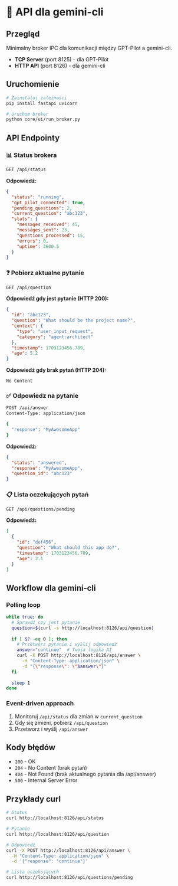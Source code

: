 # 🤖 API dla gemini-cli

## Przegląd

Minimalny broker IPC dla komunikacji między GPT-Pilot a gemini-cli.

- **TCP Server** (port 8125) - dla GPT-Pilot
- **HTTP API** (port 8126) - dla gemini-cli

## Uruchomienie

```bash
# Zainstaluj zależności
pip install fastapi uvicorn

# Uruchom broker
python core/ui/run_broker.py
```

## API Endpointy

### 📊 Status brokera
```bash
GET /api/status
```

**Odpowiedź:**
```json
{
  "status": "running",
  "gpt_pilot_connected": true,
  "pending_questions": 2,
  "current_question": "abc123",
  "stats": {
    "messages_received": 45,
    "messages_sent": 23,
    "questions_processed": 15,
    "errors": 0,
    "uptime": 3600.5
  }
}
```

### ❓ Pobierz aktualne pytanie
```bash
GET /api/question
```

**Odpowiedź gdy jest pytanie (HTTP 200):**
```json
{
  "id": "abc123",
  "question": "What should be the project name?",
  "context": {
    "type": "user_input_request",
    "category": "agent:architect"
  },
  "timestamp": 1703123456.789,
  "age": 5.2
}
```

**Odpowiedź gdy brak pytań (HTTP 204):**
```
No Content
```

### ✅ Odpowiedz na pytanie
```bash
POST /api/answer
Content-Type: application/json

{
  "response": "MyAwesomeApp"
}
```

**Odpowiedź:**
```json
{
  "status": "answered",
  "response": "MyAwesomeApp", 
  "question_id": "abc123"
}
```

### 📋 Lista oczekujących pytań
```bash
GET /api/questions/pending
```

**Odpowiedź:**
```json
[
  {
    "id": "def456",
    "question": "What should this app do?",
    "timestamp": 1703123456.789,
    "age": 2.1
  }
]
```

## Workflow dla gemini-cli

### Polling loop
```bash
while true; do
  # Sprawdź czy jest pytanie
  question=$(curl -s http://localhost:8126/api/question)
  
  if [ $? -eq 0 ]; then
    # Przetwórz pytanie i wyślij odpowiedź
    answer="continue"  # Twoja logika AI
    curl -X POST http://localhost:8126/api/answer \
      -H "Content-Type: application/json" \
      -d "{\"response\": \"$answer\"}"
  fi
  
  sleep 1
done
```

### Event-driven approach
1. Monitoruj `/api/status` dla zmian w `current_question`
2. Gdy się zmieni, pobierz `/api/question`
3. Przetworz i wyślij `/api/answer`

## Kody błędów

- `200` - OK
- `204` - No Content (brak pytań)
- `404` - Not Found (brak aktualnego pytania dla /api/answer)
- `500` - Internal Server Error

## Przykłady curl

```bash
# Status
curl http://localhost:8126/api/status

# Pytanie
curl http://localhost:8126/api/question

# Odpowiedź
curl -X POST http://localhost:8126/api/answer \
  -H "Content-Type: application/json" \
  -d '{"response": "continue"}'

# Lista oczekujących
curl http://localhost:8126/api/questions/pending
```